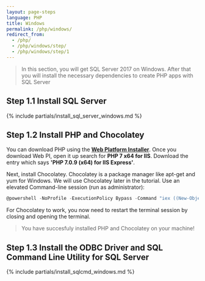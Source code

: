 ```yaml
---
layout: page-steps
language: PHP
title: Windows
permalink: /php/windows/
redirect_from:
  - /php/
  - /php/windows/step/
  - /php/windows/step/1
---
```


> In this section, you will get SQL Server 2017 on Windows. After that you will install the necessary dependencies to create PHP apps with SQL Server

## Step 1.1 Install SQL Server
{% include partials/install_sql_server_windows.md %}

## Step 1.2 Install PHP and Chocolatey

You can download PHP using the [**Web Platform Installer**](https://www.microsoft.com/web/downloads/platform.aspx). Once you download Web PI, open it up search for **PHP 7 x64 for IIS**. Download the entry which says **'PHP 7.0.9 (x64) for IIS Express'**.

Next, install Chocolatey. Chocolatey is a package manager like apt-get and yum for Windows. We will use Chocolatey later in the tutorial. Use an elevated Command-line session (run as administrator):

```powershell
@powershell -NoProfile -ExecutionPolicy Bypass -Command "iex ((New-Object System.Net.WebClient).DownloadString('https://chocolatey.org/install.ps1'))" && SET "PATH=%PATH%;%ALLUSERSPROFILE%\chocolatey\bin"
```

For Chocolatey to work, you now need to restart the terminal session by closing and opening the terminal.

> You have succesfuly installed PHP and Chocolatey on your machine! 

## Step 1.3 Install the ODBC Driver and SQL Command Line Utility for SQL Server
{% include partials/install_sqlcmd_windows.md %}

